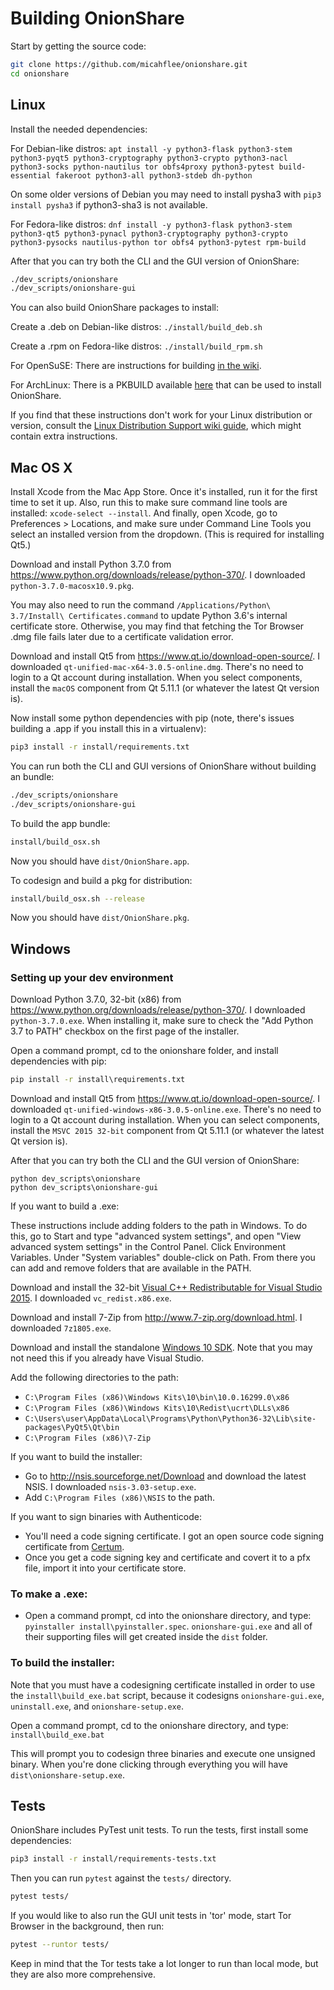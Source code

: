 # Building OnionShare

Start by getting the source code:

```sh
git clone https://github.com/micahflee/onionshare.git
cd onionshare
```

## Linux

Install the needed dependencies:

For Debian-like distros: `apt install -y python3-flask python3-stem python3-pyqt5 python3-cryptography python3-crypto python3-nacl python3-socks python-nautilus tor obfs4proxy python3-pytest build-essential fakeroot python3-all python3-stdeb dh-python`

On some older versions of Debian you may need to install pysha3 with `pip3 install pysha3` if python3-sha3 is not available.

For Fedora-like distros: `dnf install -y python3-flask python3-stem python3-qt5 python3-pynacl python3-cryptography python3-crypto python3-pysocks nautilus-python tor obfs4 python3-pytest rpm-build`

After that you can try both the CLI and the GUI version of OnionShare:

```sh
./dev_scripts/onionshare
./dev_scripts/onionshare-gui
```

You can also build OnionShare packages to install:

Create a .deb on Debian-like distros: `./install/build_deb.sh`

Create a .rpm on Fedora-like distros: `./install/build_rpm.sh`

For OpenSuSE: There are instructions for building [in the wiki](https://github.com/micahflee/onionshare/wiki/Linux-Distribution-Support#opensuse-leap-150).

For ArchLinux: There is a PKBUILD available [here](https://aur.archlinux.org/packages/onionshare/) that can be used to install OnionShare.

If you find that these instructions don't work for your Linux distribution or version, consult the [Linux Distribution Support wiki guide](https://github.com/micahflee/onionshare/wiki/Linux-Distribution-Support), which might contain extra instructions.

## Mac OS X

Install Xcode from the Mac App Store. Once it's installed, run it for the first time to set it up. Also, run this to make sure command line tools are installed: `xcode-select --install`. And finally, open Xcode, go to Preferences > Locations, and make sure under Command Line Tools you select an installed version from the dropdown. (This is required for installing Qt5.)

Download and install Python 3.7.0 from https://www.python.org/downloads/release/python-370/. I downloaded `python-3.7.0-macosx10.9.pkg`.

You may also need to run the command `/Applications/Python\ 3.7/Install\ Certificates.command` to update Python 3.6's internal certificate store. Otherwise, you may find that fetching the Tor Browser .dmg file fails later due to a certificate validation error.

Download and install Qt5 from https://www.qt.io/download-open-source/. I downloaded `qt-unified-mac-x64-3.0.5-online.dmg`. There's no need to login to a Qt account during installation. When you select components, install the `macOS` component from Qt 5.11.1 (or whatever the latest Qt version is).

Now install some python dependencies with pip (note, there's issues building a .app if you install this in a virtualenv):

```sh
pip3 install -r install/requirements.txt
```

You can run both the CLI and GUI versions of OnionShare without building an bundle:

```sh
./dev_scripts/onionshare
./dev_scripts/onionshare-gui
```

To build the app bundle:

```sh
install/build_osx.sh
```

Now you should have `dist/OnionShare.app`.

To codesign and build a pkg for distribution:

```sh
install/build_osx.sh --release
```

Now you should have `dist/OnionShare.pkg`.

## Windows

### Setting up your dev environment

Download Python 3.7.0, 32-bit (x86) from https://www.python.org/downloads/release/python-370/. I downloaded `python-3.7.0.exe`. When installing it, make sure to check the "Add Python 3.7 to PATH" checkbox on the first page of the installer.

Open a command prompt, cd to the onionshare folder, and install dependencies with pip:

```cmd
pip install -r install\requirements.txt
```

Download and install Qt5 from https://www.qt.io/download-open-source/. I downloaded `qt-unified-windows-x86-3.0.5-online.exe`. There's no need to login to a Qt account during installation. When you can select components, install the `MSVC 2015 32-bit` component from Qt 5.11.1 (or whatever the latest Qt version is).

After that you can try both the CLI and the GUI version of OnionShare:

```
python dev_scripts\onionshare
python dev_scripts\onionshare-gui
```

If you want to build a .exe:

These instructions include adding folders to the path in Windows. To do this, go to Start and type "advanced system settings", and open "View advanced system settings" in the Control Panel. Click Environment Variables. Under "System variables" double-click on Path. From there you can add and remove folders that are available in the PATH.

Download and install the 32-bit [Visual C++ Redistributable for Visual Studio 2015](https://www.microsoft.com/en-US/download/details.aspx?id=48145). I downloaded `vc_redist.x86.exe`.

Download and install 7-Zip from http://www.7-zip.org/download.html. I downloaded `7z1805.exe`.

Download and install the standalone [Windows 10 SDK](https://dev.windows.com/en-us/downloads/windows-10-sdk). Note that you may not need this if you already have Visual Studio.

Add the following directories to the path:

* `C:\Program Files (x86)\Windows Kits\10\bin\10.0.16299.0\x86`
* `C:\Program Files (x86)\Windows Kits\10\Redist\ucrt\DLLs\x86`
* `C:\Users\user\AppData\Local\Programs\Python\Python36-32\Lib\site-packages\PyQt5\Qt\bin`
* `C:\Program Files (x86)\7-Zip`

If you want to build the installer:

* Go to http://nsis.sourceforge.net/Download and download the latest NSIS. I downloaded `nsis-3.03-setup.exe`.
* Add `C:\Program Files (x86)\NSIS` to the path.

If you want to sign binaries with Authenticode:

* You'll need a code signing certificate. I got an open source code signing certificate from [Certum](https://www.certum.eu/certum/cert,offer_en_open_source_cs.xml).
* Once you get a code signing key and certificate and covert it to a pfx file, import it into your certificate store.

### To make a .exe:

* Open a command prompt, cd into the onionshare directory, and type: `pyinstaller install\pyinstaller.spec`. `onionshare-gui.exe` and all of their supporting files will get created inside the `dist` folder.

### To build the installer:

Note that you must have a codesigning certificate installed in order to use the `install\build_exe.bat` script, because it codesigns `onionshare-gui.exe`, `uninstall.exe`, and `onionshare-setup.exe`.

Open a command prompt, cd to the onionshare directory, and type: `install\build_exe.bat`

This will prompt you to codesign three binaries and execute one unsigned binary. When you're done clicking through everything you will have `dist\onionshare-setup.exe`.

## Tests

OnionShare includes PyTest unit tests. To run the tests, first install some dependencies:

```sh
pip3 install -r install/requirements-tests.txt
```

Then you can run `pytest` against the `tests/` directory.

```sh
pytest tests/
```

If you would like to also run the GUI unit tests in 'tor' mode, start Tor Browser in the background, then run:

```sh
pytest --runtor tests/
```

Keep in mind that the Tor tests take a lot longer to run than local mode, but they are also more comprehensive.
